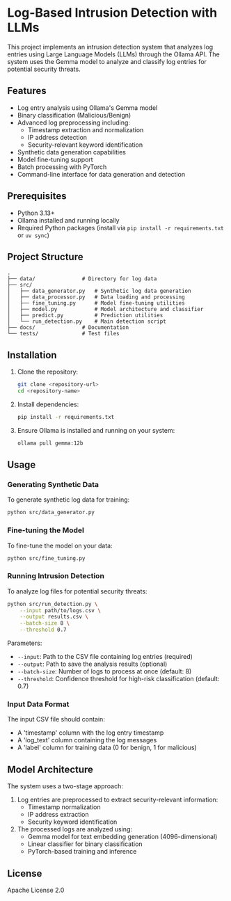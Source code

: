 # Log-Based Intrusion Detection with LLMs

This project implements an intrusion detection system that analyzes log entries using Large Language Models (LLMs) through the Ollama API. The system uses the Gemma model to analyze and classify log entries for potential security threats.

## Features

- Log entry analysis using Ollama's Gemma model
- Binary classification (Malicious/Benign)
- Advanced log preprocessing including:
  - Timestamp extraction and normalization
  - IP address detection
  - Security-relevant keyword identification
- Synthetic data generation capabilities
- Model fine-tuning support
- Batch processing with PyTorch
- Command-line interface for data generation and detection

## Prerequisites

- Python 3.13+
- Ollama installed and running locally
- Required Python packages (install via `pip install -r requirements.txt` or `uv sync`)

## Project Structure

```
.
├── data/               # Directory for log data
├── src/
│   ├── data_generator.py   # Synthetic log data generation
│   ├── data_processor.py   # Data loading and processing
│   ├── fine_tuning.py      # Model fine-tuning utilities
│   ├── model.py            # Model architecture and classifier
│   ├── predict.py          # Prediction utilities
│   └── run_detection.py    # Main detection script
├── docs/               # Documentation
└── tests/              # Test files
```

## Installation

1. Clone the repository:
   ```bash
   git clone <repository-url>
   cd <repository-name>
   ```

2. Install dependencies:
   ```bash
   pip install -r requirements.txt
   ```

3. Ensure Ollama is installed and running on your system:
   ```bash
   ollama pull gemma:12b
   ```

## Usage

### Generating Synthetic Data

To generate synthetic log data for training:

```bash
python src/data_generator.py
```

### Fine-tuning the Model

To fine-tune the model on your data:

```bash
python src/fine_tuning.py
```

### Running Intrusion Detection

To analyze log files for potential security threats:

```bash
python src/run_detection.py \
    --input path/to/logs.csv \
    --output results.csv \
    --batch-size 8 \
    --threshold 0.7
```

Parameters:
- `--input`: Path to the CSV file containing log entries (required)
- `--output`: Path to save the analysis results (optional)
- `--batch-size`: Number of logs to process at once (default: 8)
- `--threshold`: Confidence threshold for high-risk classification (default: 0.7)

### Input Data Format

The input CSV file should contain:
- A 'timestamp' column with the log entry timestamp
- A 'log_text' column containing the log messages
- A 'label' column for training data (0 for benign, 1 for malicious)

## Model Architecture

The system uses a two-stage approach:
1. Log entries are preprocessed to extract security-relevant information:
   - Timestamp normalization
   - IP address extraction
   - Security keyword identification
2. The processed logs are analyzed using:
   - Gemma model for text embedding generation (4096-dimensional)
   - Linear classifier for binary classification
   - PyTorch-based training and inference

## License

Apache License 2.0